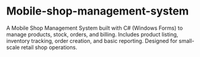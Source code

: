 # Mobile-shop-management-system
A Mobile Shop Management System built with C# (Windows Forms) to manage products, stock, orders, and billing. Includes product listing, inventory tracking, order creation, and basic reporting. Designed for small-scale retail shop operations.
